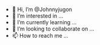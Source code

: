 - 👋 Hi, I’m @Johnnyjugon
- 👀 I’m interested in ...
- 🌱 I’m currently learning ...
- 💞️ I’m looking to collaborate on ...
- 📫 How to reach me ...

<!---
Johnnyjugon/Johnnyjugon is a ✨ special ✨ repository because its `README.md` (this file) appears on your GitHub profile.
You can click the Preview link to take a look at your changes.
--->
